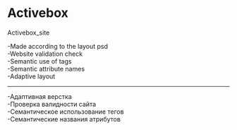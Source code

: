 # Activebox
Activebox_site

-Made according to the layout psd<br>-Website validation check<br>-Semantic use of tags<br>-Semantic attribute names<br>-Adaptive layout
<hr> 
-Адаптивная верстка<br>-Проверка валидности сайта<br>-Семантическое использование тегов<br>-Семантические названия атрибутов
